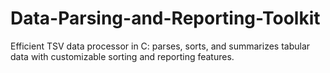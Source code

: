 # Data-Parsing-and-Reporting-Toolkit
Efficient TSV data processor in C: parses, sorts, and summarizes tabular data with customizable sorting and reporting features.
